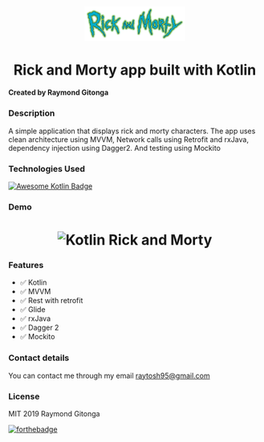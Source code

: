 <h1 align="center">
<br>
  <img src="demo/ricklogo.png" width="200" alt="Kotlin Rick and Morty">
<br>
<br>
Rick and Morty app built with Kotlin
</h1>


#### Created by Raymond Gitonga

### Description
A simple application that displays rick and morty characters. The app uses clean architecture
using MVVM, Network calls using Retrofit and rxJava, dependency injection using Dagger2. And testing using 
Mockito

### Technologies Used
[![Awesome Kotlin Badge](https://kotlin.link/awesome-kotlin.svg)](https://github.com/KotlinBy/awesome-kotlin)

### Demo

<h1 align="center">
  <img src="demo/tosh.gif" width="350" height="600"  alt="Kotlin Rick and Morty">
</h1>



### Features
- :white_check_mark: Kotlin
- :white_check_mark: MVVM
- :white_check_mark: Rest with retrofit
- :white_check_mark: Glide
- :white_check_mark: rxJava
- :white_check_mark: Dagger 2 
- :white_check_mark: Mockito

### Contact details
You can contact me through my email raytosh95@gmail.com

### License
MIT 2019 Raymond Gitonga

[![forthebadge](https://forthebadge.com/images/badges/powered-by-water.svg)](https://forthebadge.com)